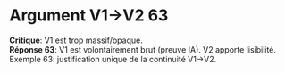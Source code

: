 # Argument V1→V2 63
**Critique**: V1 est trop massif/opaque.  
**Réponse 63**: V1 est volontairement brut (preuve IA). V2 apporte lisibilité.  
Exemple 63: justification unique de la continuité V1→V2.

